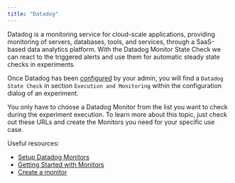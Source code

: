 ```yaml
---
title: "Datadog"
---
```


Datadog is a monitoring service for cloud-scale applications, providing monitoring of servers, databases, tools, and services, through a SaaS-based data
analytics platform. With the Datadog Monitor State Check we can react to the triggered alerts and use them for automatic steady state checks in experiments.

Once Datadog has been [configured](../../install-configure/70-configure-monitoring/10-datadog) by your admin, you will find a `Datadog State Check` in
section `Execution and Monitoring` within the configuration dialog of an experiment.

You only have to choose a Datadog Monitor from the list you want to check during the experiment execution. To learn more about this topic, just check out these
URLs and create the Monitors you need for your specific use case.

Useful resources:

- [Setup Datadog Monitors](https://docs.datadoghq.com/monitors/)
- [Getting Started with Monitors](https://docs.datadoghq.com/getting_started/application/monitors)
- [Create a monitor](https://app.datadoghq.eu/help/quick_start)
